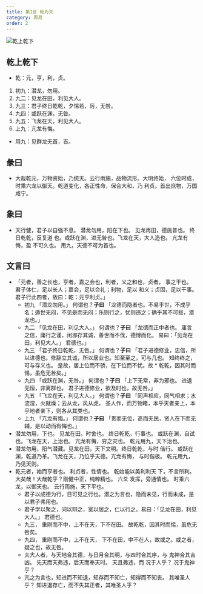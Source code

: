 ```yaml
---
title: 第1卦 乾为天
category: 周易
order: 2
---
```


![乾上乾下](https://upload.wikimedia.org/wikipedia/commons/8/8f/Yijing-01.png)

## 乾上乾下

* 乾：元，亨，利，贞。
1. 初九：潜龙，勿用。
2. 九二：见龙在田，利见大人。
3. 九三：君子终日乾乾，夕惕若，厉，无咎。
4. 九四：或跃在渊，无咎。
5. 九五：飞龙在天，利见大人。
6. 上九：亢龙有悔。
* 用九：见群龙无首，吉。

## 彖曰

* 大哉乾元，万物资始，乃统天。云行雨施，品物流形。大明终始， 六位时成，时乘六龙以御天。乾道变化，各正性命，保合大和，乃 利贞。首出庶物，万国咸宁。

## 象曰

* 天行健，君子以自强不息。 潜龙勿用，阳在下也。 见龙再田，德施普也。 终日乾乾，反复道 也。或跃在渊，进无咎也。飞龙在天，大人造也。 亢龙有悔，盈 不可久也。 用九，天德不可为首也。

## 文言曰

* 「元者，善之长也，亨者，嘉之会也，利者，义之和也，贞者， 事之干也。 君子体仁，足以长人；嘉会，足以合礼；利物，足以 和义；贞固，足以干事。 君子行此四者，故曰：乾：元亨利贞。」 
  * 初九 「潜龙勿用。」 何谓也？**子曰** 「龙德而隐者也。不易乎世，不成乎名；遁世无闷，不见是而无闷；乐则行之，忧则违之；确乎其不可拔，潜龙也。」
  * 九二 「见龙在田，利见大人。」 何谓也？**子曰** 「龙德而正中者也。 庸言之信，庸行之谨，闲邪存其诚，善世而不伐，德博而化。 易曰：「见龙在田，利见大人。」 君德也。」
  * 九三 「君子终日乾乾，无咎。」 何谓也？**子曰** 「君子进德修业，忠信，所以进德也。修辞立其诚，所以居业也。知至至之，可与几也。 知终终之，可与存义也。 是故，居上位而不骄，在下位而不忧。故  * 乾乾，因其时而惕，虽危无咎矣。」
  * 九四 「或跃在渊，无咎。」 何谓也？**子曰** 「上下无常，非为邪也。 进退无恒，非离群也。 君子进德修业，欲及时也，故无咎。」
  * 九五 「飞龙在天，利见大人。」 何谓也？**子曰** 「同声相应，同气相求；水流湿，火就燥；云从龙，风从虎。 圣人作，而万物睹，本乎天者亲上，本乎地者亲下，则各从其类也。
  * 上九 「亢龙有悔。」 何谓也？**子曰** 「贵而无位，高而无民，贤人在下而无辅，是以动而有悔也。」
* 潜龙勿用，下也。 见龙在田，时舍也。 终日乾乾，行事也。 或跃在渊，自试也。飞龙在天，上治也。 亢龙有悔，穷之灾也。 乾元用九，天下治也。
* 潜龙勿用，阳气潜藏。见龙在田，天下文明。终日乾乾，与时 偕行。 或跃在渊，乾道乃革。飞龙在天，乃位乎天德。亢龙有悔， 与时偕极。 乾元用九，乃见天则。
* 乾元者，始而亨者也。 利贞者，性情也。 乾始能以美利利天 下，不言所利。大矣哉！大哉乾乎？刚健中正，纯粹精也。 六爻 发挥，旁通情也。 时乘六龙，以御天也。 云行雨施，天下平也。
  * 君子以成德为行，日可见之行也。潜之为言也，隐而未见，行而未成，是以君子弗用也。
  * 君子学以聚之，问以辩之，宽以居之，仁以行之。易曰：「见龙在田，利见大人。」 君德也。
  * 九三， 重刚而不中，上不在天，下不在田。 故乾乾，因其时而惕，虽危无咎矣。
  * 九四， 重刚而不中，上不在天， 下不在田，中不在人，故或之。或之者，疑之也，故无咎。
  * 夫大人者，与天地合其德，与日月合其明，与四时合其序，与 鬼神合其吉凶。 先天而天弗违，后天而奉天时。 天且弗违，而 况于人乎？ 况于鬼神乎？
  * 亢之为言也，知进而不知退，知存而不知亡，知得而不知丧。 其唯圣人乎？ 知进退存亡，而不失其正者，其唯圣人乎？ 